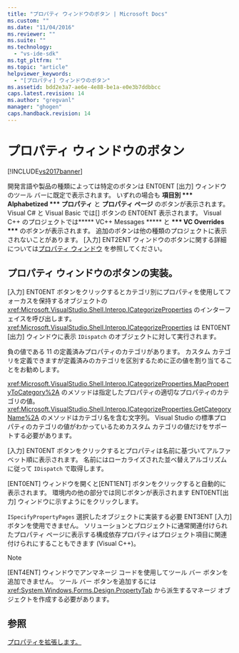 ```yaml
---
title: "プロパティ ウィンドウのボタン | Microsoft Docs"
ms.custom: ""
ms.date: "11/04/2016"
ms.reviewer: ""
ms.suite: ""
ms.technology: 
  - "vs-ide-sdk"
ms.tgt_pltfrm: ""
ms.topic: "article"
helpviewer_keywords: 
  - "[プロパティ] ウィンドウのボタン"
ms.assetid: bdd2e3a7-ae6e-4e88-be1a-e0e3b7ddbbcc
caps.latest.revision: 14
ms.author: "gregvanl"
manager: "ghogen"
caps.handback.revision: 14
---
```

# プロパティ ウィンドウのボタン
[!INCLUDE[vs2017banner](../../code-quality/includes/vs2017banner.md)]

開発言語や製品の種類によっては特定のボタンは ENT0ENT \[出力\] ウィンドウのツール バーに既定で表示されます。  いずれの場合も **項目別 \*\*\* Alphabetized \*\*\* プロパティ**  と  **プロパティ ページ**  のボタンが表示されます。  Visual C\# と Visual Basic では\[\] ボタンの ENT0ENT 表示されます。  Visual C\+\+ のプロジェクトでは**\*\*\* VC\+\+ Messages \*\*\*** と **\*\*\* VC Overrides \*\*\*** のボタンが表示されます。  追加のボタンは他の種類のプロジェクトに表示されないことがあります。  \[入力\] ENT2ENT ウィンドウのボタンに関する詳細については[プロパティ ウィンドウ](../../ide/reference/properties-window.md) を参照してください。  
  
## プロパティ ウィンドウのボタンの実装。  
 \[入力\] ENT0ENT ボタンをクリックするとカテゴリ別にプロパティを使用してフォーカスを保持するオブジェクトの <xref:Microsoft.VisualStudio.Shell.Interop.ICategorizeProperties> のインターフェイスを呼び出します。  <xref:Microsoft.VisualStudio.Shell.Interop.ICategorizeProperties> は ENT0ENT \[出力\] ウィンドウに表示 `IDispatch` のオブジェクトに対して実行されます。  
  
 負の値である 11 の定義済みプロパティのカテゴリがあります。  カスタム カテゴリを定義できますが定義済みのカテゴリを区別するために正の値を割り当てることをお勧めします。  
  
 <xref:Microsoft.VisualStudio.Shell.Interop.ICategorizeProperties.MapPropertyToCategory%2A> のメソッドは指定したプロパティの適切なプロパティのカテゴリの値。  <xref:Microsoft.VisualStudio.Shell.Interop.ICategorizeProperties.GetCategoryName%2A> のメソッドはカテゴリ名を含む文字列。  Visual Studio の標準プロパティのカテゴリの値がわかっているためカスタム カテゴリの値だけをサポートする必要があります。  
  
 \[入力\] ENT0ENT ボタンをクリックするとプロパティは名前に基づいてアルファベット順に表示されます。  名前にはローカライズされた並べ替えアルゴリズムに従って `IDispatch` で取得します。  
  
 \[ENT0ENT\] ウィンドウを開くと\[ENT1ENT\] ボタンをクリックすると自動的に表示されます。  環境内の他の部分では同じボタンが表示されます ENT0ENT\[出力\] ウィンドウに示すようにをクリックします。  
  
 `ISpecifyPropertyPages` 選択したオブジェクトに実装する必要 ENT3ENT \[入力\] ボタンを使用できません。  ソリューションとプロジェクトに通常関連付けられたプロパティ ページに表示する構成依存プロパティはプロジェクト項目に関連付けられにすることもできます \(Visual C\+\+\)。  
  
> [!NOTE]
>  \[ENT4ENT\] ウィンドウでアンマネージ コードを使用してツール バー ボタンを追加できません。  ツール バー ボタンを追加するには<xref:System.Windows.Forms.Design.PropertyTab> から派生するマネージ オブジェクトを作成する必要があります。  
  
## 参照  
 [プロパティを拡張します。](../../extensibility/internals/extending-properties.md)